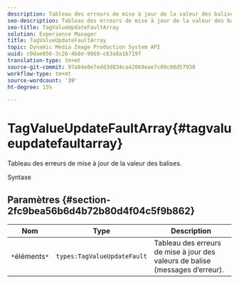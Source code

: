 ```yaml
---
description: Tableau des erreurs de mise à jour de la valeur des balises.
seo-description: Tableau des erreurs de mise à jour de la valeur des balises.
seo-title: TagValueUpdateFaultArray
solution: Experience Manager
title: TagValueUpdateFaultArray
topic: Dynamic Media Image Production System API
uuid: c0dae056-3c26-4b8e-9069-c63a8a1b719f
translation-type: tm+mt
source-git-commit: 97a84e8e7edd3d834ca42069eae7c09c00d57938
workflow-type: tm+mt
source-wordcount: '39'
ht-degree: 15%

---
```



# TagValueUpdateFaultArray{#tagvalueupdatefaultarray}

Tableau des erreurs de mise à jour de la valeur des balises.

Syntaxe

## Paramètres {#section-2fc9bea56b6d4b72b80d4f04c5f9b862}

| Nom | Type | Description |
|---|---|---|
| `*`éléments`*` | `types:TagValueUpdateFault` | Tableau des erreurs de mise à jour des valeurs de balise (messages d’erreur). |

